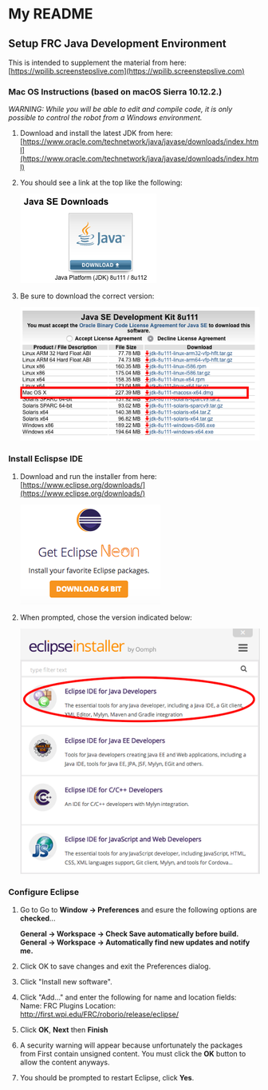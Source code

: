 # My README

## Setup FRC Java Development Environment

This is intended to supplement the material from here: [https://wpilib.screenstepslive.com](https://wpilib.screenstepslive.com)

### Mac OS Instructions (based on macOS Sierra 10.12.2.)

*WARNING: While you will be able to edit and compile code, it is only possible to control the robot from a Windows environment.*

1. Download and install the latest JDK from here:
    [https://www.oracle.com/technetwork/java/javase/downloads/index.html](https://www.oracle.com/technetwork/java/javase/downloads/index.html)

2. You should see a link at the top like the following:

    ![alt text](./images/jselink.png "image") 

3. Be sure to download the correct version:

    ![alt text](./images/jdk8111os.png "image")

### Install Eclispse IDE

1. Download and run the installer from here: 
[https://www.eclipse.org/downloads/](https://www.eclipse.org/downloads/)

    ![alt text](./images/eclipse1.png "image")

2. When prompted, chose the version indicated below:

    ![alt text](./images/neon.png "image") 

### Configure Eclipse

1. Go to Go to **Window -> Preferences** and esure the following options are **checked**...

    **General -> Workspace -> Check Save automatically before build.**
    **General -> Workspace -> Automatically find new updates and notify me.**

2. Click OK to save changes and exit the Preferences dialog.
3. Click "Install new software".
4. Click "Add..." and enter the following for name and location fields:
    Name: FRC Plugins
    Location: http://first.wpi.edu/FRC/roborio/release/eclipse/
5. Click **OK**, **Next** then **Finish**
6. A security warning will appear because unfortunately the packages from First contain unsigned content. You must click the **OK** button to allow the content anyways.
7. You should be prompted to restart Eclipse, click **Yes**.
